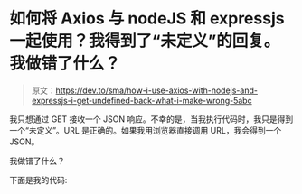 # 如何将 Axios 与 nodeJS 和 expressjs 一起使用？我得到了“未定义”的回复。我做错了什么？

> 原文：<https://dev.to/sma/how-i-use-axios-with-nodejs-and-expressjs-i-get-undefined-back-what-i-make-wrong-5abc>

我只想通过 GET 接收一个 JSON 响应。不幸的是，当我执行代码时，我只是得到一个“未定义”。URL 是正确的。如果我用浏览器直接调用 URL，我会得到一个 JSON。

我做错了什么？

下面是我的代码: